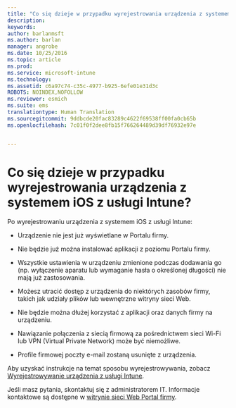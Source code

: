 ```yaml
---
title: "Co się dzieje w przypadku wyrejestrowania urządzenia z systemem iOS z usługi Intune? | Microsoft Intune"
description: 
keywords: 
author: barlanmsft
ms.author: barlan
manager: angrobe
ms.date: 10/25/2016
ms.topic: article
ms.prod: 
ms.service: microsoft-intune
ms.technology: 
ms.assetid: c6a97c74-c35c-4977-b925-6efe01e31d3c
ROBOTS: NOINDEX,NOFOLLOW
ms.reviewer: esmich
ms.suite: ems
translationtype: Human Translation
ms.sourcegitcommit: 9ddbcde20fac83289c4622f69538ff00fa0cb65b
ms.openlocfilehash: 7c01f0f2dee8fb15f766264489d39df76932e97e


---
```



# <a name="what-happens-if-you-unenroll-your-ios-device-from-intune"></a>Co się dzieje w przypadku wyrejestrowania urządzenia z systemem iOS z usługi Intune?

Po wyrejestrowaniu urządzenia z systemem iOS z usługi Intune:

-   Urządzenie nie jest już wyświetlane w Portalu firmy.

-   Nie będzie już można instalować aplikacji z poziomu Portalu firmy.

-   Wszystkie ustawienia w urządzeniu zmienione podczas dodawania go (np. wyłączenie aparatu lub wymaganie hasła o określonej długości) nie mają już zastosowania.

-   Możesz utracić dostęp z urządzenia do niektórych zasobów firmy, takich jak udziały plików lub wewnętrzne witryny sieci Web.

-   Nie będzie można dłużej korzystać z aplikacji oraz danych firmy na urządzeniu.

-   Nawiązanie połączenia z siecią firmową za pośrednictwem sieci Wi-Fi lub VPN (Virtual Private Network) może być niemożliwe.

-   Profile firmowej poczty e-mail zostaną usunięte z urządzenia.

Aby uzyskać instrukcje na temat sposobu wyrejestrowywania, zobacz [Wyrejestrowywanie urządzenia z usługi Intune](unenroll-your-device-from-intune-ios.md).

Jeśli masz pytania, skontaktuj się z administratorem IT. Informacje kontaktowe są dostępne w [witrynie sieci Web Portal firmy](http://portal.manage.microsoft.com).



<!--HONumber=Nov16_HO1-->


